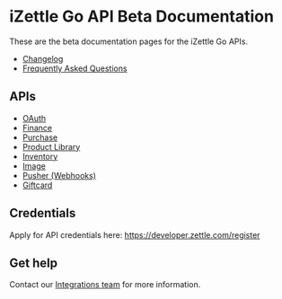 # iZettle Go API Beta Documentation

These are the beta documentation pages for the iZettle Go APIs.

-   [Changelog](CHANGELOG.adoc)
-   [Frequently Asked Questions](faq.adoc)

## APIs

-   [OAuth](authorization.adoc)
-   [Finance](finance.adoc)
-   [Purchase](purchase.adoc)
-   [Product Library](product-library.adoc)
-   [Inventory](inventory.adoc)
-   [Image](image.adoc)
-   [Pusher (Webhooks)](pusher.adoc)
-   [Giftcard](giftcard.adoc)

## Credentials

Apply for API credentials here: https://developer.zettle.com/register

## Get help
Contact our [Integrations team](mailto:api@zettle.com) for more information. 

